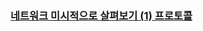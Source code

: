### [네트워크 미시적으로 살펴보기 (1) 프로토콜](https://www.inflearn.com/courses/lecture?courseId=335940&unitId=261903)